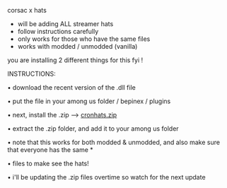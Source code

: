 corsac x hats
- will be adding ALL streamer hats
- follow instructions carefully
- only works for those who have the same files
- works with modded / unmodded (vanilla)

you are installing 2 different things for this fyi !

INSTRUCTIONS:

• download the recent version of the .dll file

• put the file in your among us folder / bepinex / plugins

• next, install the .zip --> [cronhats.zip](https://github.com/4cronhd/4cronhd/files/6871473/cronhats.zip)

• extract the .zip folder, and add it to your among us folder

•  note that this works for both modded & unmodded, and also make sure that everyone has the same *

•  files to make see the hats!

•  i'll be updating the .zip files overtime so watch for the next update
